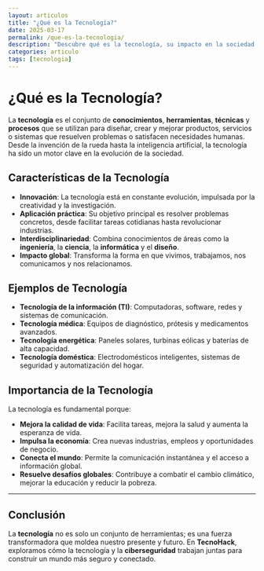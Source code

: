 ```yaml
---
layout: articulos
title: "¿Qué es la Tecnología?"
date: 2025-03-17
permalink: /que-es-la-tecnologia/
description: "Descubre qué es la tecnología, su impacto en la sociedad y cómo ha transformado el mundo. Explora ejemplos, características y su importancia en la vida cotidiana."
categories: articulo
tags: [tecnologia]
---
```


# ¿Qué es la Tecnología?

La **tecnología** es el conjunto de **conocimientos**, **herramientas**, **técnicas** y **procesos** que se utilizan para diseñar, crear y mejorar productos, servicios o sistemas que resuelven problemas o satisfacen necesidades humanas. Desde la invención de la rueda hasta la inteligencia artificial, la tecnología ha sido un motor clave en la evolución de la sociedad.

## Características de la Tecnología
- **Innovación**: La tecnología está en constante evolución, impulsada por la creatividad y la investigación.
- **Aplicación práctica**: Su objetivo principal es resolver problemas concretos, desde facilitar tareas cotidianas hasta revolucionar industrias.
- **Interdisciplinariedad**: Combina conocimientos de áreas como la **ingeniería**, la **ciencia**, la **informática** y el **diseño**.
- **Impacto global**: Transforma la forma en que vivimos, trabajamos, nos comunicamos y nos relacionamos.

## Ejemplos de Tecnología
- **Tecnología de la información (TI)**: Computadoras, software, redes y sistemas de comunicación.
- **Tecnología médica**: Equipos de diagnóstico, prótesis y medicamentos avanzados.
- **Tecnología energética**: Paneles solares, turbinas eólicas y baterías de alta capacidad.
- **Tecnología doméstica**: Electrodomésticos inteligentes, sistemas de seguridad y automatización del hogar.

## Importancia de la Tecnología
La tecnología es fundamental porque:
- **Mejora la calidad de vida**: Facilita tareas, mejora la salud y aumenta la esperanza de vida.
- **Impulsa la economía**: Crea nuevas industrias, empleos y oportunidades de negocio.
- **Conecta el mundo**: Permite la comunicación instantánea y el acceso a información global.
- **Resuelve desafíos globales**: Contribuye a combatir el cambio climático, mejorar la educación y reducir la pobreza.

---

## Conclusión
La **tecnología** no es solo un conjunto de herramientas; es una fuerza transformadora que moldea nuestro presente y futuro. En **TecnoHack**, exploramos cómo la tecnología y la **ciberseguridad** trabajan juntas para construir un mundo más seguro y conectado.
